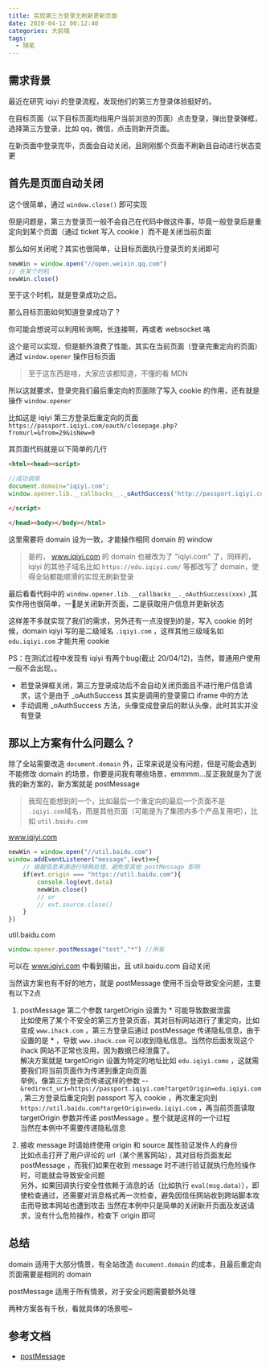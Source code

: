 ```yaml
---
title: 实现第三方登录无刷新更新页面
date: 2020-04-12 00:12:40
categories: 大前端
tags: 
  - 随笔
---
```


## 需求背景

最近在研究 iqiyi 的登录流程，发现他们的第三方登录体验挺好的。

在目标页面（以下目标页面均指用户当前浏览的页面）点击登录，弹出登录弹框，选择第三方登录，比如 qq，微信，点击则新开页面。

在新页面中登录完毕，页面会自动关闭，且刚刚那个页面不刷新且自动进行状态变更

<!--more-->

## 首先是页面自动关闭

这个很简单，通过 `window.close()` 即可实现

但是问题是，第三方登录页一般不会自己在代码中做这件事，毕竟一般登录后是重定向到某个页面（通过 ticket 写入 cookie ）而不是关闭当前页面

那么如何关闭呢？其实也很简单，让目标页面执行登录页的关闭即可

```js
newWin = window.open("//open.weixin.qq.com")
// 在某个时机
newWin.close()
```

至于这个时机，就是登录成功之后。

那么目标页面如何知道登录成功了？

你可能会想说可以利用轮询啊，长连接啊，再或者 websocket 咯

这个是可以实现，但是额外浪费了性能，其实在当前页面（登录完重定向的页面）通过 `window.opener` 操作目标页面
> 至于这东西是啥，大家应该都知道，不懂的看 MDN

所以这就要求，登录完我们最后重定向的页面除了写入 cookie 的作用，还有就是操作 `window.opener`

比如这是 iqiyi 第三方登录后重定向的页面 `https://passport.iqiyi.com/oauth/closepage.php?fromurl=&from=29&isNew=0`

其页面代码就是以下简单的几行
```html
<html><head><script>

//成功调用
document.domain="iqiyi.com";
window.opener.lib.__callbacks__._oAuthSuccess('http://passport.iqiyi.com/pages/user/success.action');

</script>

</head><body></body></html>
```

这里需要将 domain 设为一致，才能操作相同 domain 的 window 
> 是的， www.iqiyi.com 的 domain 也被改为了 "iqiyi.com" 了，同样的， iqiyi 的其他子域名比如 `https://edu.iqiyi.com/` 等都改写了 domain，使得全站都能顺滑的实现无刷新登录

最后看看代码中的 `window.opener.lib.__callbacks__._oAuthSuccess(xxx)` ,其实作用也很简单，一是关闭新开页面，二是获取用户信息并更新状态

这样差不多就实现了我们的需求，另外还有一点没提到的是，写入 cookie 的时候，domain iqiyi 写的是二级域名 `.iqiyi.com` ，这样其他三级域名如 `edu.iqiyi.com` 才能共用 cookie

PS：在测试过程中发现有 iqiyi 有两个bug(截止 20/04/12)，当然，普通用户使用一般不会出现。。
- 若登录弹框关闭，第三方登录成功后不会自动关闭页面且不进行用户信息请求，这个是由于 _oAuthSuccess 其实是调用的登录窗口 iframe 中的方法
- 手动调用 _oAuthSuccess 方法，头像变成登录后的默认头像，此时其实并没有登录


## 那以上方案有什么问题么？

除了全站需要改造 `document.domain` 外，正常来说是没有问题，但是可能会遇到不能修改 domain 的场景，你要是问我有哪些场景，emmmm...反正我就是为了说我的新方案的，新方案就是 postMessage
> 我现在能想到的一个，比如最后一个重定向的最后一个页面不是 `.iqiyi.com`域名，而是其他页面（可能是为了集团内多个产品复用吧），比如 `util.baidu.com`

www.iqiyi.com
```js
newWin = window.open("//util.baidu.com")
window.addEventListener("message",(evt)=>{
    // 根据信息来源进行特殊处理，避免受其他 postMessage 影响
    if(evt.origin === "https://util.baidu.com"){
        console.log(evt.data)
        newWin.close()
        // or
        // evt.source.close()
    }
})
```

util.baidu.com
```js
window.opener.postMessage("test","*") //所有
```

可以在 www.iqiyi.com 中看到输出，且 util.baidu.com 自动关闭

当然该方案也有不好的地方，就是 postMessage 使用不当会导致安全问题，主要有以下2点

1. postMessage 第二个参数 targetOrigin 设置为 * 可能导致数据泄露\
   比如使用了某个不安全的第三方登录页面，其对目标网站进行了重定向，比如变成 `www.ihack.com` ，第三方登录后通过 postMessage 传递隐私信息，由于设置的是 * ，导致 `www.ihack.com` 可以收到隐私信息。当然你后面发现这个 ihack 网站不正常也没用，因为数据已经泄露了。\
   解决方案就是 targetOrigin 设置为特定的地址比如 `edu.iqiyi.como` ，这就需要我们将当前页面作为传递到重定向页面 \
   举例，像第三方登录页传递这样的参数 -- `&redirect_uri=https://passport.iqiyi.com?targetOrigin=edu.iqiyi.com` , 第三方登录后重定向到 passport 写入 cookie ，再次重定向到 `https://util.baidu.com?targetOrigin=edu.iqiyi.com` ，再当前页面读取 targetOrigin 参数并传递 postMessage 。整个就是这样的一个过程 \
   当然在本例中不需要传递隐私信息

2. 接收 message 时请始终使用 origin 和 source 属性验证发件人的身份\
   比如点击打开了用户评论的 url（某个黑客网站），其对目标页面发起 postMessage ，而我们如果在收到 message 时不进行验证就执行危险操作时，可能就会导致安全问题\
   另外，如果回调执行安全性依赖于消息的话（比如执行 `eval(msg.data)`），即使检查通过，还需要对消息格式再一次检查，避免因信任网站收到跨站脚本攻击而导致本网站也遭到攻击
   当然在本例中只是简单的关闭新开页面及发送请求，没有什么危险操作，检查下 origin 即可


## 总结

domain 适用于大部分情景，有全站改造 `document.domain` 的成本，且最后重定向页面需要是相同的 domain

postMessage 适用于所有情景，对于安全问题需要额外处理

两种方案各有千秋，看就具体的场景啦~

## 参考文档

- [postMessage](https://developer.mozilla.org/zh-CN/docs/Web/API/Window/postMessage)
